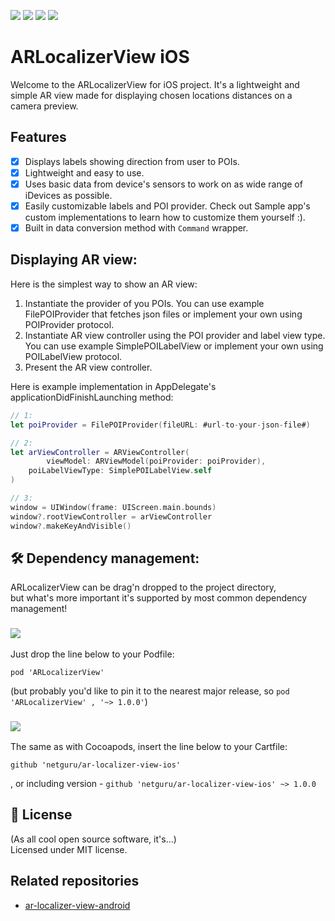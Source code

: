![](https://img.shields.io/badge/swift-5.1-orange.svg)
![](https://img.shields.io/github/release/netguru/ar-localizer-view-ios.svg)
![](https://img.shields.io/badge/carthage-compatible-green.svg)
![](https://img.shields.io/badge/cocoapods-compatible-green.svg)

# ARLocalizerView iOS

Welcome to the ARLocalizerView for iOS project. It's a lightweight and simple AR view made for displaying chosen locations distances on a camera preview.

## Features

- [x] Displays labels showing direction from user to POIs.
- [x] Lightweight and easy to use.
- [x] Uses basic data from device's sensors to work on as wide range of iDevices as possible.
- [x] Easily customizable labels and POI provider. Check out Sample app's custom implementations to learn how to customize them yourself :).
- [x] Built in data conversion method with `Command` wrapper.

##  Displaying AR view:

Here is the simplest way to show an AR view:

1. Instantiate the provider of you POIs. You can use example FilePOIProvider that fetches json files or implement your own using POIProvider protocol.
2. Instantiate AR view controller using the POI provider and label view type. You can use example SimplePOILabelView or implement your own using POILabelView protocol.
3. Present the AR view controller.

Here is example implementation in AppDelegate's applicationDidFinishLaunching method:

```swift
// 1:
let poiProvider = FilePOIProvider(fileURL: #url-to-your-json-file#)

// 2:
let arViewController = ARViewController(
		viewModel: ARViewModel(poiProvider: poiProvider),
    poiLabelViewType: SimplePOILabelView.self
)

// 3:
window = UIWindow(frame: UIScreen.main.bounds)
window?.rootViewController = arViewController
window?.makeKeyAndVisible()
```

## 🛠 Dependency management:

ARLocalizerView can be drag'n dropped to the project directory,<br/>
but what's more important it's supported by most common dependency management!

### ![](https://img.shields.io/badge/cocoapods-compatible-green.svg)

Just drop the line below to your Podfile:

`pod 'ARLocalizerView'`

(but probably you'd like to pin it to the nearest major release, so `pod 'ARLocalizerView' , '~> 1.0.0'`)

### ![](https://img.shields.io/badge/carthage-compatible-green.svg)

The same as with Cocoapods, insert the line below to your Cartfile:

`github 'netguru/ar-localizer-view-ios'`

, or including version - `github 'netguru/ar-localizer-view-ios' ~> 1.0.0`

## 📄 License

(As all cool open source software, it's...)<br/>
Licensed under MIT license.<br/>

## Related repositories

- [ar-localizer-view-android](https://github.com/netguru/ar-localizer-view-android)
